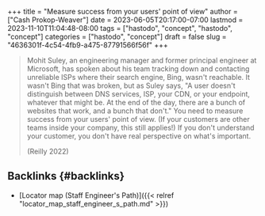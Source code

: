 +++
title = "Measure success from your users' point of view"
author = ["Cash Prokop-Weaver"]
date = 2023-06-05T20:17:00-07:00
lastmod = 2023-11-10T11:04:48-08:00
tags = ["hastodo", "concept", "hastodo", "concept"]
categories = ["hastodo", "concept"]
draft = false
slug = "4636301f-4c54-4fb9-a475-87791566f56f"
+++

> Mohit Suley, an engineering manager and former principal engineer at Microsoft, has spoken about his team tracking down and contacting unreliable ISPs where their search engine, Bing, wasn't reachable. It wasn't Bing that was broken, but as Suley says, "A user doesn't distinguish between DNS services, ISP, your CDN, or your endpoint, whatever that might be. At the end of the day, there are a bunch of websites that work, and a bunch that don't." You need to measure success from your users' point of view. (If your customers are other teams inside your company, this still applies!) If you don't understand your customer, you don't have real perspective on what's important.
>
> (Reilly 2022)


## Backlinks {#backlinks}

-   [Locator map (Staff Engineer's Path)]({{< relref "locator_map_staff_engineer_s_path.md" >}})
